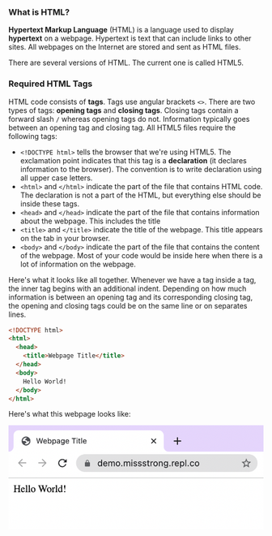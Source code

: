 ### What is HTML?

**Hypertext Markup Language** (HTML) is a language used to display **hypertext** on a webpage. Hypertext is text that can include links to other sites. All webpages on the Internet are stored and sent as HTML files.

There are several versions of HTML. The current one is called HTML5.

### Required HTML Tags

HTML code consists of **tags**. Tags use angular brackets `<>`. There are two types of tags: **opening tags** and **closing tags**. Closing tags contain a forward slash `/` whereas opening tags do not. Information typically goes between an opening tag and closing tag. All HTML5 files require the following tags:

* `<!DOCTYPE html>` tells the browser that we're using HTML5. The exclamation point indicates that this tag is a **declaration** (it declares information to the browser). The convention is to write declaration using all upper case letters.
* `<html>` and `</html>` indicate the part of the file that contains HTML code. The declaration is not a part of the HTML, but everything else should be inside these tags.
* `<head>` and `</head>` indicate the part of the file that contains information about the webpage. This includes the title
* `<title>` and `</title>` indicate the title of the webpage. This title appears on the tab in your browser.
* `<body>` and `</body>` indicate the part of the file that contains the content of the webpage. Most of your code would be inside here when there is a lot of information on the webpage.

Here's what it looks like all together. Whenever we have a tag inside a tag, the inner tag begins with an additional indent. Depending on how much information is between an opening tag and its corresponding closing tag, the opening and closing tags could be on the same line or on separates lines.

```html
<!DOCTYPE html>
<html>
  <head>
    <title>Webpage Title</title>
  </head>
  <body>
    Hello World!
  </body>
</html>
```

Here's what this webpage looks like:

![](../../Images/Hello_World_HTML.png)
